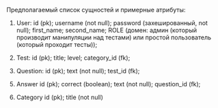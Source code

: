 Предполагаемый список сущностей и примерные атрибуты:

1) User:
id (pk);
username (not null);
password (захешированный, not null);
first_name;
second_name;
ROLE (домен: админ (который производит манипуляции над тестами) или простой пользователь (который проходит тесты));

2) Test:
id (pk);
title;
level;
category_id (fk);

3) Question:
id (pk);
text (not null);
test_id (fk);

<!-- 4) Score:
id (pk);
user_id (fk);
test_id (fk);
points (not null); -->

5) Answer
id (pk);
correct (boolean);
text (not null);
question_id (fk);

6) Category
id (pk);
title (not null)
